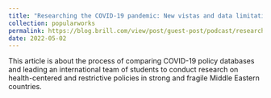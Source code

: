 ```yaml
---	
title: "Researching the COVID-19 pandemic: New vistas and data limitations"	
collection: popularworks	
permalink: https://blog.brill.com/view/post/guest-post/podcast/researching-the-covid-19-pandemic.xml
date: 2022-05-02		
---	
```



This article is about the process of comparing COVID-19 policy databases and leading an international team of students to conduct research on health-centered and restrictive policies in strong and fragile Middle Eastern countries. 
